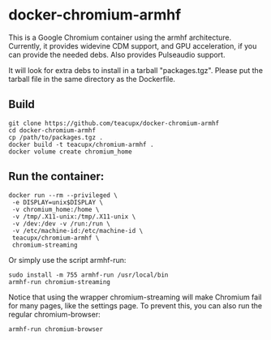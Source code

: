 # docker-chromium-armhf
This is a Google Chromium container using the armhf architecture.
Currently, it provides widevine CDM support, and GPU acceleration, 
if you can provide the needed debs. Also provides Pulseaudio
support.

It will look for extra debs to install in a tarball "packages.tgz".
Please put the tarball file in the same directory as the Dockerfile.

## Build

```
git clone https://github.com/teacupx/docker-chromium-armhf
cd docker-chromium-armhf
cp /path/to/packages.tgz .
docker build -t teacupx/chromium-armhf .
docker volume create chromium_home
```

## Run the container:
```
docker run --rm --privileged \
 -e DISPLAY=unix$DISPLAY \
 -v chromium_home:/home \
 -v /tmp/.X11-unix:/tmp/.X11-unix \
 -v /dev:/dev -v /run:/run \
 -v /etc/machine-id:/etc/machine-id \
 teacupx/chromium-armhf \
 chromium-streaming
```
Or simply use the script armhf-run:
```
sudo install -m 755 armhf-run /usr/local/bin
armhf-run chromium-streaming
```
Notice that using the wrapper chromium-streaming will make Chromium fail for many pages, like the settings page.
To prevent this, you can also run the regular chromium-browser:
```
armhf-run chromium-browser
```
